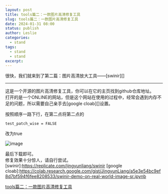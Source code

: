 ```yaml
---
layout: post
title: tools篇二：一款图片高清修复工具
slug: tools篇二：一款图片高清修复工具
date: 2024-01-31 08:00
status: publish
author: Leslie
categories: 
  - stand 
tags:
  - stand 
  - stand 
excerpt: 
---
```


很快，我们就来到了第二篇：图片高清放大工具——[swinir][]

---

这是一个开源的图片高清修复工具，你可以在它的主页找到github仓库地址。  
打开的是一个ONLINE的网站，但是这个网站在使用的过程中，经常会遇到内存不足的问题，所以需要自己亲手去[google cloab][]设置。

按照顺序一路下行，在第二点将第二点的
```
test_patch_wise = FALSE
``````
改为true

![image](https://github.com/lesnolie/Marverick/assets/81410185/3033d1c4-6bb1-4187-8ffd-43a1c4488c71)

最后下载即可。   
修复效果十分惊人，请自行尝试。
[swinir]:https://replicate.com/jingyunliang/swinir
[google cloab]:https://colab.research.google.com/gist/JingyunLiang/a5e3e54bc9ef8d7bf594f6fee8208533/swinir-demo-on-real-world-image-sr.ipynb

[tools篇二：一款图片高清修复工具](https://github.com/lesnolie/Marverick/issues/36)

